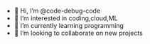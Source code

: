 - 👋 Hi, I’m @code-debug-code
- 👀 I’m interested in coding,cloud,ML
- 🌱 I’m currently learning programming
- 💞️ I’m looking to collaborate on new projects


